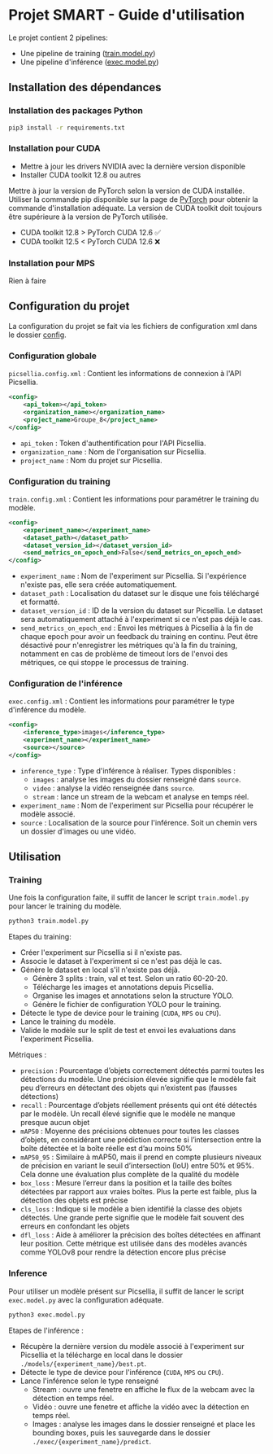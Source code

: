 # Projet SMART - Guide d'utilisation

Le projet contient 2 pipelines:
- Une pipeline de training ([train.model.py](train.model.py))
- Une pipeline d'inférence ([exec.model.py](exec.model.py))

## Installation des dépendances

### Installation des packages Python
```bash
pip3 install -r requirements.txt
```

### Installation pour CUDA
- Mettre à jour les drivers NVIDIA avec la dernière version disponible
- Installer CUDA toolkit 12.8 ou autres

Mettre à jour la version de PyTorch selon la version de CUDA installée. Utiliser la commande pip disponible sur la page
de [PyTorch](https://pytorch.org/) pour obtenir la commande d'installation adéquate.
La version de CUDA toolkit doit toujours être supérieure à la version de PyTorch utilisée.
- CUDA toolkit 12.8 > PyTorch CUDA 12.6 ✅
- CUDA toolkit 12.5 < PyTorch CUDA 12.6 ❌

### Installation pour MPS
Rien à faire


## Configuration du projet
La configuration du projet se fait via les fichiers de configuration xml dans le dossier [config](config/).

### Configuration globale
`picsellia.config.xml` : Contient les informations de connexion à l'API Picsellia.
```xml
<config>
    <api_token></api_token>
    <organization_name></organization_name>
    <project_name>Groupe_8</project_name>
</config>
```
- `api_token` : Token d'authentification pour l'API Picsellia.
- `organization_name` : Nom de l'organisation sur Picsellia.
- `project_name` : Nom du projet sur Picsellia.

### Configuration du training
`train.config.xml` : Contient les informations pour paramétrer le training du modèle.
```xml
<config>
    <experiment_name></experiment_name>
    <dataset_path></dataset_path>
    <dataset_version_id></dataset_version_id>
    <send_metrics_on_epoch_end>False</send_metrics_on_epoch_end>
</config>
```
- `experiment_name` : Nom de l'experiment sur Picsellia. Si l'expérience n'existe pas, elle sera créée automatiquement.
- `dataset_path` : Localisation du dataset sur le disque une fois téléchargé et formatté.
- `dataset_version_id` : ID de la version du dataset sur Picsellia. Le dataset sera automatiquement attaché à l'experiment si ce n'est pas déjà le cas.
- `send_metrics_on_epoch_end` : Envoi les métriques à Picsellia à la fin de chaque epoch pour avoir un feedback du training en continu. 
Peut être désactivé pour n'enregistrer les métriques qu'à la fin du training, notamment en cas de problème de timeout lors de l'envoi des métriques, ce qui stoppe le processus de training.

### Configuration de l'inférence
`exec.config.xml` : Contient les informations pour paramétrer le type d'inférence du modèle.
```xml
<config>
    <inference_type>images</inference_type>
    <experiment_name></experiment_name>
    <source></source>
</config>
```

- `inference_type` : Type d'inférence à réaliser. Types disponibles :
  - `images` : analyse les images du dossier renseigné dans `source`. 
  - `video` : analyse la vidéo renseignée dans `source`.
  - `stream` : lance un stream de la webcam et analyse en temps réel.
- `experiment_name` : Nom de l'experiment sur Picsellia pour récupérer le modèle associé.
- `source` : Localisation de la source pour l'inférence. Soit un chemin vers un dossier d'images ou une vidéo.


## Utilisation

### Training

Une fois la configuration faite, il suffit de lancer le script `train.model.py` pour lancer le training du modèle.
```bash
python3 train.model.py
```

Etapes du training:
- Créer l'experiment sur Picsellia si il n'existe pas.
- Associe le dataset à l'experiment si ce n'est pas déjà le cas.
- Génère le dataset en local s'il n'existe pas déjà.
  - Génère 3 splits : train, val et test. Selon un ratio 60-20-20.
  - Télécharge les images et annotations depuis Picsellia.
  - Organise les images et annotations selon la structure YOLO.
  - Génère le fichier de configuration YOLO pour le training.
- Détecte le type de device pour le training (`CUDA`, `MPS` ou `CPU`).
- Lance le training du modèle.
- Valide le modèle sur le split de test et envoi les evaluations dans l'experiment Picsellia.

Métriques :
- `precision` : Pourcentage d’objets correctement détectés parmi toutes les détections du modèle. Une précision 
élevée signifie que le modèle fait peu d’erreurs en détectant des objets qui n’existent pas (fausses détections)
- `recall` : Pourcentage d’objets réellement présents qui ont été détectés par le modèle. Un recall élevé 
signifie que le modèle ne manque presque aucun objet
- `mAP50` : Moyenne des précisions obtenues pour toutes les classes d’objets, en considérant une 
prédiction correcte si l’intersection entre la boîte détectée et la boîte réelle est d’au moins 50%
- `mAP50_95` : Similaire à mAP50, mais il prend en compte plusieurs niveaux de précision en variant le seuil 
d’intersection (IoU) entre 50% et 95%. Cela donne une évaluation plus complète de la qualité du modèle
- `box_loss` : Mesure l’erreur dans la position et la taille des boîtes détectées par rapport aux vraies boîtes. Plus 
la perte est faible, plus la détection des objets est précise
- `cls_loss` : Indique si le modèle a bien identifié la classe des objets détectés. Une grande perte signifie que le 
modèle fait souvent des erreurs en confondant les objets
- `dfl_loss` : Aide à améliorer la précision des boîtes détectées en affinant leur position. Cette métrique est utilisée
dans des modèles avancés comme YOLOv8 pour rendre la détection encore plus précise

### Inference

Pour utiliser un modèle présent sur Picsellia, il suffit de lancer le script `exec.model.py` avec la configuration adéquate.
```bash
python3 exec.model.py
```

Etapes de l'inférence :
- Récupère la dernière version du modèle associé à l'experiment sur Picsellia et la télécharge en local dans le dossier `./models/{experiment_name}/best.pt`.
- Détecte le type de device pour l'inférence (`CUDA`, `MPS` ou `CPU`).
- Lance l'inférence selon le type renseigné
  - Stream : ouvre une fenetre en affiche le flux de la webcam avec la détection en temps réel.
  - Vidéo : ouvre une fenetre et affiche la vidéo avec la détection en temps réel.
  - Images : analyse les images dans le dossier renseigné et place les bounding boxes, puis les sauvegarde dans le dossier 
  `./exec/{experiment_name}/predict`.